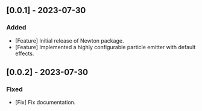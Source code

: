 ## [0.0.1] - 2023-07-30

### Added

- [Feature] Initial release of Newton package.
- [Feature] Implemented a highly configurable particle emitter with default effects.

## [0.0.2] - 2023-07-30

### Fixed

- [Fix] Fix documentation.
